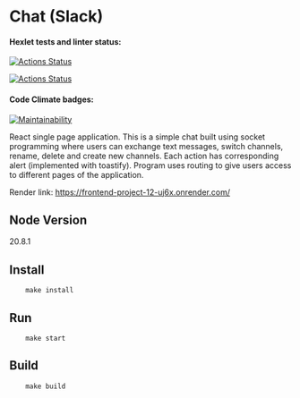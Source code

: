 # Chat (Slack)

#### Hexlet tests and linter status:
[![Actions Status](https://github.com/VictoriaBoyarkina/frontend-project-12/actions/workflows/hexlet-check.yml/badge.svg)](https://github.com/VictoriaBoyarkina/frontend-project-12/actions)

[![Actions Status](https://github.com/VictoriaBoyarkina/frontend-project-12/actions/workflows/eslint-check.yml/badge.svg)](https://github.com/VictoriaBoyarkina/frontend-project-12/actions)

#### Code Climate badges:
[![Maintainability](https://api.codeclimate.com/v1/badges/168a35ce95f1fc9b1689/maintainability)](https://codeclimate.com/github/VictoriaBoyarkina/frontend-project-12/maintainability)

React single page application. This is a simple chat built using socket programming where users can exchange text messages, switch channels, rename, delete and create new channels. Each action has corresponding alert (implemented with toastify). Program uses routing to give users access to different pages of the application.

Render link: https://frontend-project-12-uj6x.onrender.com/

## Node Version

20.8.1

## Install

        make install

## Run

        make start

## Build

        make build

